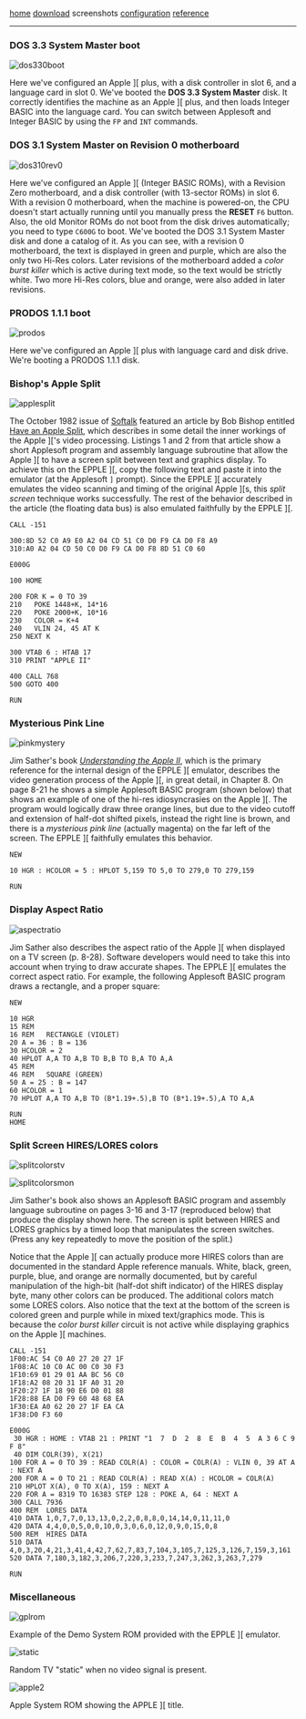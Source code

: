 [home](index.md)
[download](https://github.com/cmosher01/Epple-II/releases/latest)
screenshots
[configuration](configuration.md)
[reference](usermanual.md)

---



### DOS 3.3 System Master boot

![dos330boot](https://mosher.mine.nu/images/computers/apple2/dos330boot.ptif/full/full/0/default.jpg)

Here we've configured an Apple \]\[ plus, with a disk
controller in slot 6, and a language card in slot 0.
We've booted the **DOS 3.3 System Master** disk. It correctly
identifies the machine as an Apple \]\[ plus, and then
loads Integer BASIC into the language card. You can switch
between Applesoft and Integer BASIC by using the `FP` and
`INT` commands.



### DOS 3.1 System Master on Revision 0 motherboard

![dos310rev0](https://mosher.mine.nu/images/computers/apple2/dos310rev0.ptif/full/full/0/default.jpg)

Here we've configured an Apple \]\[ (Integer BASIC ROMs),
with a Revision Zero motherboard, and a disk
controller (with 13-sector ROMs) in slot 6. With a
revision 0 motherboard, when the machine is powered-on,
the CPU doesn't start actually running until you
manually press the **RESET** `F6` button. Also, the old Monitor
ROMs do not boot from the disk drives automatically;
you need to type `C600G` to boot.
We've booted the DOS 3.1 System Master disk and done a
catalog of it. As you can see, with a revision 0 motherboard,
the text is displayed in green and purple, which are also the
only two Hi-Res colors. Later revisions
of the motherboard added a *color burst killer* which is
active during text mode, so the text would be strictly white.
Two more Hi-Res colors, blue and orange, were also added in
later revisions.



### PRODOS 1.1.1 boot

![prodos](https://mosher.mine.nu/images/computers/apple2/prodos.ptif/full/full/0/default.jpg)

Here we've configured an Apple \]\[ plus with language card
and disk drive. We're booting a PRODOS 1.1.1 disk.



### Bishop's Apple Split

![applesplit](https://mosher.mine.nu/images/computers/apple2/applesplit.ptif/full/full/0/default.jpg)

The October 1982 issue of [Softalk](http://en.wikipedia.org/wiki/Softalk)
featured an article by Bob Bishop entitled
[Have an Apple Split](http://rich12345.tripod.com/aiivideo/softalk.html), which describes
in some detail the inner workings of the Apple \]\['s video processing. Listings 1 and 2 from that
article show a short Applesoft program and assembly language subroutine that allow the Apple \]\[
to have a screen split between text and graphics display. To achieve this on the EPPLE \]\[,
copy the following text and paste it into the emulator (at the Applesoft `]` prompt). Since the
EPPLE \]\[ accurately emulates the video scanning and timing of the original Apple \]\[s, this
*split screen* technique works successfully.
The rest of the behavior described in the article (the floating data bus) is also emulated
faithfully by the EPPLE \]\[.

``` visualbasic
CALL -151

300:8D 52 C0 A9 E0 A2 04 CD 51 C0 D0 F9 CA D0 F8 A9
310:A0 A2 04 CD 50 C0 D0 F9 CA D0 F8 8D 51 C0 60

E000G

100 HOME

200 FOR K = 0 TO 39
210   POKE 1448+K, 14*16
220   POKE 2000+K, 10*16
230   COLOR = K+4
240   VLIN 24, 45 AT K
250 NEXT K

300 VTAB 6 : HTAB 17
310 PRINT "APPLE II"

400 CALL 768
500 GOTO 400

RUN
```



### Mysterious Pink Line

![pinkmystery](https://mosher.mine.nu/images/computers/apple2/pinkmystery.ptif/full/full/0/default.jpg)

Jim Sather's book
[*Understanding the Apple II*](https://archive.org/details/understanding_the_apple_ii/),
which is the primary
reference for the internal design of the EPPLE \]\[ emulator, describes the video
generation process of the Apple \]\[, in great detail, in Chapter 8.
On page 8-21 he shows a simple Applesoft BASIC program (shown below)
that shows an example of one of the hi-res idiosyncrasies on the Apple \]\[.
The program would logically draw three orange lines, but due to the
video cutoff and extension of half-dot shifted pixels, instead the right
line is brown, and there is a *mysterious pink line* (actually magenta)
on the far left of the screen. The EPPLE \]\[ faithfully emulates this behavior.

``` visualbasic
NEW

10 HGR : HCOLOR = 5 : HPLOT 5,159 TO 5,0 TO 279,0 TO 279,159

RUN
```



### Display Aspect Ratio

![aspectratio](https://mosher.mine.nu/images/computers/apple2/aspectratio.ptif/full/full/0/default.jpg)

Jim Sather also describes the aspect ratio of the Apple \]\[ when
displayed on a TV screen (p. 8-28). Software developers would need
to take this into account when trying to draw accurate shapes.
The EPPLE \]\[ emulates the correct aspect ratio.
For example, the following Applesoft BASIC program draws a
rectangle, and a proper square:

``` visualbasic
NEW

10 HGR
15 REM
16 REM   RECTANGLE (VIOLET)
20 A = 36 : B = 136
30 HCOLOR = 2
40 HPLOT A,A TO A,B TO B,B TO B,A TO A,A
45 REM
46 REM   SQUARE (GREEN)
50 A = 25 : B = 147
60 HCOLOR = 1
70 HPLOT A,A TO A,B TO (B*1.19+.5),B TO (B*1.19+.5),A TO A,A

RUN
HOME
```



### Split Screen HIRES/LORES colors

![splitcolorstv](https://mosher.mine.nu/images/computers/apple2/splitcolorstv.ptif/full/full/0/default.jpg)

![splitcolorsmon](https://mosher.mine.nu/images/computers/apple2/splitcolorsmon.ptif/full/full/0/default.jpg)

Jim Sather's book also shows an Applesoft BASIC
program and assembly language subroutine on pages 3-16 and 3-17 (reproduced
below) that produce the display shown here. The screen is split between HIRES
and LORES graphics by a timed loop that manipulates the screen switches.
(Press any key repeatedly to move the position of the split.)

Notice that the Apple \]\[ can actually produce more HIRES colors than are
documented in the standard Apple reference manuals. White, black, green,
purple, blue, and orange are normally documented, but by careful manipulation
of the high-bit (half-dot shift indicator) of the HIRES display byte, many
other colors can be produced. The additional colors match some LORES colors.
Also notice that the text at the bottom of the screen is colored green and
purple while in mixed text/graphics mode. This is because the *color
burst killer* circuit is not active while displaying graphics on the
Apple \]\[ machines.

``` visualbasic
CALL -151
1F00:AC 54 C0 A0 27 20 27 1F
1F08:AC 10 C0 AC 00 C0 30 F3
1F10:69 01 29 01 AA BC 56 C0
1F18:A2 08 20 31 1F A0 31 20
1F20:27 1F 18 90 E6 D0 01 88
1F28:88 EA D0 F9 60 48 68 EA
1F30:EA A0 62 20 27 1F EA CA
1F38:D0 F3 60

E000G
 30 HGR : HOME : VTAB 21 : PRINT "1  7  D  2  8  E  B  4  5  A 3 6 C 9 F 8"
 40 DIM COLR(39), X(21)
100 FOR A = 0 TO 39 : READ COLR(A) : COLOR = COLR(A) : VLIN 0, 39 AT A : NEXT A
200 FOR A = 0 TO 21 : READ COLR(A) : READ X(A) : HCOLOR = COLR(A)
210 HPLOT X(A), 0 TO X(A), 159 : NEXT A
220 FOR A = 8319 TO 16383 STEP 128 : POKE A, 64 : NEXT A
300 CALL 7936
400 REM  LORES DATA
410 DATA 1,0,7,7,0,13,13,0,2,2,0,8,8,0,14,14,0,11,11,0
420 DATA 4,4,0,0,5,0,0,10,0,3,0,6,0,12,0,9,0,15,0,8
500 REM  HIRES DATA
510 DATA 4,0,3,20,4,21,3,41,4,42,7,62,7,83,7,104,3,105,7,125,3,126,7,159,3,161
520 DATA 7,180,3,182,3,206,7,220,3,233,7,247,3,262,3,263,7,279

RUN
```



### Miscellaneous

![gplrom](https://mosher.mine.nu/images/computers/apple2/gplrom.ptif/full/full/0/default.jpg)

Example of the Demo System ROM provided with the EPPLE \]\[ emulator.

![static](https://mosher.mine.nu/images/computers/apple2/static.ptif/full/full/0/default.jpg)

Random TV "static" when no video signal is present.

![apple2](https://mosher.mine.nu/images/computers/apple2/apple2.ptif/full/full/0/default.jpg)

Apple System ROM showing the APPLE \]\[ title.
